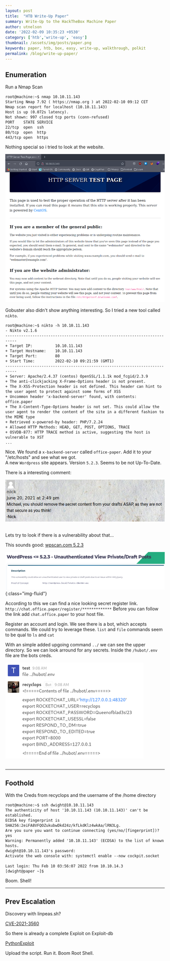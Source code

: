 ```yaml
---
layout: post
title:  "HTB Write-Up Paper"
summary: Write-Up to the HackTheBox Machine Paper
author: utnelson
date: '2022-02-09 10:35:23 +0530'
category: ['htb','write-up', 'easy']
thumbnail: /assets/img/posts/paper.png
keywords: paper, htb, box, easy, write-up, walkthrough, polkit
permalink: /blog/write-up-paper/
---
```


## Enumeration

Run a Nmap Scan

```console
root@machine:~$ nmap 10.10.11.143
Starting Nmap 7.92 ( https://nmap.org ) at 2022-02-10 09:12 CET
Nmap scan report for localhost (10.10.11.143)
Host is up (0.072s latency).
Not shown: 997 closed tcp ports (conn-refused)
PORT    STATE SERVICE
22/tcp  open  ssh
80/tcp  open  http
443/tcp open  https
```
Nothing special so i tried to look at the website.

![image](\assets\img\posts\paper_website.PNG)

Gobuster also didn't show anything interesting. So I tried a new tool called `nikto`.

```console
root@machine:~$ nikto -h 10.10.11.143
- Nikto v2.1.6
---------------------------------------------------------------------------
+ Target IP:          10.10.11.143
+ Target Hostname:    10.10.11.143
+ Target Port:        80
+ Start Time:         2022-02-10 09:21:59 (GMT1)
---------------------------------------------------------------------------
+ Server: Apache/2.4.37 (centos) OpenSSL/1.1.1k mod_fcgid/2.3.9
+ The anti-clickjacking X-Frame-Options header is not present.
+ The X-XSS-Protection header is not defined. This header can hint to the user agent to protect against some forms of XSS
+ Uncommon header 'x-backend-server' found, with contents: office.paper
+ The X-Content-Type-Options header is not set. This could allow the user agent to render the content of the site in a different fashion to the MIME type
+ Retrieved x-powered-by header: PHP/7.2.24
+ Allowed HTTP Methods: HEAD, GET, POST, OPTIONS, TRACE 
+ OSVDB-877: HTTP TRACE method is active, suggesting the host is vulnerable to XST
...
```
Nice. We found a `x-backend-server` called `office-paper`. Add it to your "/etc/hosts" and see what we got.  
A new `Wordpress` site appears. Version `5.2.3`. Seems to be not Up-To-Date.  

There is a interesting comment:

<div class="text-center">
    <img src="\assets\img\posts\paper_comment.PNG" class="rounded img-fluid">
</div>
<br/>  
  
Lets try to look if there is a vulnerability about that...

This sounds good: [wpscan.com 5.2.3](https://wpscan.com/vulnerability/3413b879-785f-4c9f-aa8a-5a4a1d5e0ba2)

![image](\assets\img\posts\vuln.PNG){:class="img-fluid"}

According to this we can find a nice looking secret register link. `http://chat.office.paper/register/*************`
Before you can follow the link add `chat.office.paper` to your host file.

Register an account and login. We see there is a bot, which accepts commands. We could try to leverage these.
`list` and `file` commands seem to be qual to `ls` and `cat`

With an simple added upgoing command `../` we can see the upper directory. So we can look arround for any secrets.
Inside the `/hubot/.env` file are the bots creds.

<div class="text-center">
    <img src="\assets\img\posts\paper_bot.PNG" class="rounded img-fluid">   
</div>
<br/>

---

## Foothold

With the Creds from recyclops and the username of the /home directory

```console
root@machine:~$ ssh dwight@10.10.11.143
The authenticity of host '10.10.11.143 (10.10.11.143)' can't be established.
ECDSA key fingerprint is SHA256:2eiFA8VFQOZukubwDkd24z/kfLkdKlz4wkAa/lRN3Lg.
Are you sure you want to continue connecting (yes/no/[fingerprint])? yes
Warning: Permanently added '10.10.11.143' (ECDSA) to the list of known hosts.
dwight@10.10.11.143's password: 
Activate the web console with: systemctl enable --now cockpit.socket

Last login: Thu Feb 10 03:56:07 2022 from 10.10.14.3
[dwight@paper ~]$ 
```
Boom. Shell!

---

## Prev Escalation

Discovery with linpeas.sh?

[CVE-2021-3560](https://github.blog/2021-06-10-privilege-escalation-polkit-root-on-linux-with-bug/)

So there is already a complete Exploit on Exploit-db  

[PythonExploit](https://www.exploit-db.com/exploits/50011)

Upload the script. Run it. Boom Root Shell.